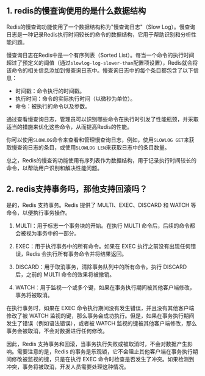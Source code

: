 ## 1. redis的慢查询使用的是什么数据结构
Redis的慢查询功能使用了一个数据结构称为"慢查询日志"（Slow Log）。慢查询日志是一种记录Redis执行时间较长的命令的数据结构，它用于帮助识别和分析性能问题。

慢查询日志在Redis中是一个有序列表（Sorted List）。每当一个命令的执行时间超过了预定义的阈值（通过`slowlog-log-slower-than`配置项设置），Redis就会将该命令的相关信息添加到慢查询日志中。慢查询日志中的每个条目都包含了以下信息：

- 时间戳：命令执行的时间戳。
- 执行时间：命令的实际执行时间（以微秒为单位）。
- 命令：被执行的命令以及参数。

通过查看慢查询日志，管理员可以识别哪些命令在执行时引发了性能瓶颈，并采取适当的措施来优化这些命令，从而提高Redis的性能。

你可以使用`SLOWLOG`命令来查看和管理慢查询日志，例如，使用`SLOWLOG GET`来获取慢查询日志的条目，或使用`SLOWLOG LEN`来获取日志中的条目数量。

总之，Redis的慢查询功能使用有序列表作为数据结构，用于记录执行时间较长的命令，以帮助用户识别和解决性能问题。
## 2. redis支持事务吗，那他支持回滚吗？
是的，Redis 支持事务。Redis 提供了 MULTI、EXEC、DISCARD 和 WATCH 等命令，以便执行事务操作。

1. MULTI：用于标志一个事务块的开始。在执行 MULTI 命令后，后续的命令都会被视为事务中的一部分。

2. EXEC：用于执行事务中的所有命令。如果在 EXEC 执行之前没有出现任何错误，Redis 会执行所有事务命令并将结果返回。

3. DISCARD：用于取消事务，清除事务队列中的所有命令。执行 DISCARD 后，之前的 MULTI 命令的效果将被撤销。

4. WATCH：用于监视一个或多个键，如果在事务执行期间被其他客户端修改，事务将被取消。

在执行事务时，如果在 EXEC 命令执行期间没有发生错误，并且没有其他客户端修改了被 WATCH 监视的键，那么事务会成功执行。但是，如果在事务执行期间发生了错误（例如语法错误），或者被 WATCH 监视的键被其他客户端修改，那么事务会被取消，不会对数据进行任何修改。

因此，Redis 支持事务和回滚，当事务执行失败或被取消时，不会对数据产生影响。需要注意的是，Redis 的事务是乐观锁，它不会阻止其他客户端在事务执行期间修改被监视的键，只是在执行 EXEC 命令时检查是否发生了冲突。如果检测到冲突，事务将被取消，开发人员需要处理这种情况。